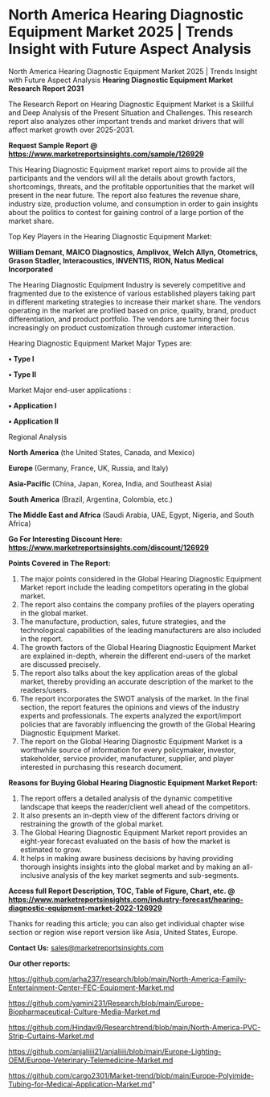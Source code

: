 # North America Hearing Diagnostic Equipment Market 2025 | Trends Insight with Future Aspect Analysis
North America Hearing Diagnostic Equipment Market 2025 | Trends Insight with Future Aspect Analysis
<strong>Hearing Diagnostic Equipment Market Research Report 2031</strong>

The Research Report on Hearing Diagnostic Equipment Market is a Skillful and Deep Analysis of the Present Situation and Challenges. This research report also analyzes other important trends and market drivers that will affect market growth over 2025-2031.

<strong>Request Sample Report @ <a href=https://www.marketreportsinsights.com/sample/126929>https://www.marketreportsinsights.com/sample/126929</a></strong>

This Hearing Diagnostic Equipment market report aims to provide all the participants and the vendors will all the details about growth factors, shortcomings, threats, and the profitable opportunities that the market will present in the near future. The report also features the revenue share, industry size, production volume, and consumption in order to gain insights about the politics to contest for gaining control of a large portion of the market share.

Top Key Players in the Hearing Diagnostic Equipment Market:

<strong>William Demant, MAICO Diagnostics, Amplivox, Welch Allyn, Otometrics, Grason Stadler, Interacoustics, INVENTIS, RION, Natus Medical Incorporated</strong>

The Hearing Diagnostic Equipment Industry is severely competitive and fragmented due to the existence of various established players taking part in different marketing strategies to increase their market share. The vendors operating in the market are profiled based on price, quality, brand, product differentiation, and product portfolio. The vendors are turning their focus increasingly on product customization through customer interaction.

Hearing Diagnostic Equipment Market Major Types are:

<strong>• Type I

• Type II</strong>

Market Major end-user applications :

<strong>• Application I

• Application II</strong>

Regional Analysis

</u><strong><b>North America</b></strong> (the United States, Canada, and Mexico)

<strong><b>Europe </b></strong>(Germany, France, UK, Russia, and Italy)

<strong><b>Asia-Pacific</b></strong> (China, Japan, Korea, India, and Southeast Asia)

<strong><b>South America</b></strong> (Brazil, Argentina, Colombia, etc.)

<strong><b>The Middle East and Africa</b></strong> (Saudi Arabia, UAE, Egypt, Nigeria, and South Africa)

<strong>Go For Interesting Discount Here: <a href=https://www.marketreportsinsights.com/discount/126929>https://www.marketreportsinsights.com/discount/126929</a></strong>

<strong>Points Covered in The Report:</strong>
<ol>
  <li>The major points considered in the Global Hearing Diagnostic Equipment Market report include the leading competitors operating in the global market.</li>
  <li>The report also contains the company profiles of the players operating in the global market.</li>
  <li>The manufacture, production, sales, future strategies, and the technological capabilities of the leading manufacturers are also included in the report.</li>
  <li>The growth factors of the Global Hearing Diagnostic Equipment Market are explained in-depth, wherein the different end-users of the market are discussed precisely.</li>
  <li>The report also talks about the key application areas of the global market, thereby providing an accurate description of the market to the readers/users.</li>
  <li>The report incorporates the SWOT analysis of the market. In the final section, the report features the opinions and views of the industry experts and professionals. The experts analyzed the export/import policies that are favorably influencing the growth of the Global Hearing Diagnostic Equipment Market.</li>
  <li>The report on the Global Hearing Diagnostic Equipment Market is a worthwhile source of information for every policymaker, investor, stakeholder, service provider, manufacturer, supplier, and player interested in purchasing this research document.</li>
</ol>
<strong>Reasons for Buying Global Hearing Diagnostic Equipment Market Report:</strong>

<ol>
  <li>The report offers a detailed analysis of the dynamic competitive landscape that keeps the reader/client well ahead of the competitors.</li>
  <li>It also presents an in-depth view of the different factors driving or restraining the growth of the global market.</li>
  <li>The Global Hearing Diagnostic Equipment Market report provides an eight-year forecast evaluated on the basis of how the market is estimated to grow.</li>
  <li>It helps in making aware business decisions by having providing thorough insights insights into the global market and by making an all-inclusive analysis of the key market segments and sub-segments.</li>
</ol>
<strong>Access full Report Description, TOC, Table of Figure, Chart, etc. @ <a href=https://www.marketreportsinsights.com/industry-forecast/hearing-diagnostic-equipment-market-2022-126929>https://www.marketreportsinsights.com/industry-forecast/hearing-diagnostic-equipment-market-2022-126929</a></strong>


Thanks for reading this article; you can also get individual chapter wise section or region wise report version like Asia, United States, Europe.

<strong>Contact Us:</strong>
sales@marketreportsinsights.com

<strong>Our other reports:</strong>

<a href=https://github.com/arha237/research/blob/main/North-America-Family-Entertainment-Center-FEC-Equipment-Market.md>https://github.com/arha237/research/blob/main/North-America-Family-Entertainment-Center-FEC-Equipment-Market.md</a>

<a href=https://github.com/yamini231/Research/blob/main/Europe-Biopharmaceutical-Culture-Media-Market.md>https://github.com/yamini231/Research/blob/main/Europe-Biopharmaceutical-Culture-Media-Market.md</a>

<a href=https://github.com/Hindavi9/Researchtrend/blob/main/North-America-PVC-Strip-Curtains-Market.md>https://github.com/Hindavi9/Researchtrend/blob/main/North-America-PVC-Strip-Curtains-Market.md</a>

<a href=https://github.com/anjaliiii21/anjaliiii/blob/main/Europe-Lighting-OEM/Europe-Veterinary-Telemedicine-Market.md>https://github.com/anjaliiii21/anjaliiii/blob/main/Europe-Lighting-OEM/Europe-Veterinary-Telemedicine-Market.md</a>

<a href=https://github.com/cargo2301/Market-trend/blob/main/Europe-Polyimide-Tubing-for-Medical-Application-Market.md>https://github.com/cargo2301/Market-trend/blob/main/Europe-Polyimide-Tubing-for-Medical-Application-Market.md</a>"
